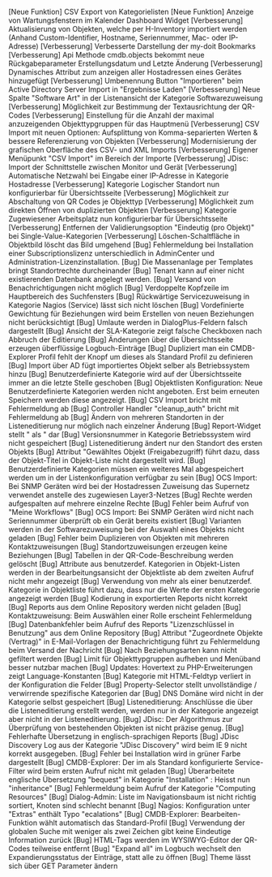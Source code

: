 [Neue Funktion] CSV Export von Kategorielisten
[Neue Funktion] Anzeige von Wartungsfenstern im Kalender Dashboard Widget
[Verbesserung]  Aktualisierung von Objekten, welche per H-Inventory importiert werden (Anhand Custom-Identifier, Hostname, Seriennummer, Mac- oder IP-Adresse)
[Verbesserung]  Verbesserte Darstellung der my-doit Bookmarks
[Verbesserung]  Api Methode cmdb.objects bekommt neue Rückgabeparameter Erstellungsdatum und Letzte Änderung
[Verbesserung]  Dynamisches Attribut zum anzeigen aller Hostadressen eines Gerätes hinzugefügt
[Verbesserung]  Umbenennung Button "Importieren" beim Active Directory Server Import in "Ergebnisse Laden"
[Verbesserung]  Neue Spalte "Software Art" in der Listenansicht der Kategorie Softwarezuweisung
[Verbesserung]  Möglichkeit zur Bestimmung der Textausrichtung der QR-Codes
[Verbesserung]  Einstellung für die Anzahl der maximal anzuzeigenden Objekttypgruppen für das Hauptmenü
[Verbesserung]  CSV Import mit neuen Optionen: Aufsplittung von Komma-separierten Werten & bessere Referenzierung von Objekten
[Verbesserung]  Modernisierung der grafischen Oberfläche des CSV- und XML Imports
[Verbesserung]  Eigener Menüpunkt "CSV Import" im Bereich der Importe
[Verbesserung]  JDisc: Import der Schnittstelle zwischen Monitor und Gerät
[Verbesserung]  Automatische Netzwahl bei Eingabe einer IP-Adresse in Kategorie Hostadresse
[Verbesserung]  Kategorie Logischer Standort nun konfigurierbar für Übersichtsseite
[Verbesserung]  Möglichkeit zur Abschaltung von QR Codes je Objekttyp
[Verbesserung]  Möglichkeit zum direkten Öffnen von duplizierten Objekten
[Verbesserung]  Kategorie Zugewiesener Arbeitsplatz nun konfigurierbar für  Übersichtsseite
[Verbesserung]  Entfernen der Validierungsoption "Eindeutig (pro Objekt)" bei Single-Value-Kategorien
[Verbesserung]  Löschen-Schaltfläche in Objektbild löscht das Bild umgehend
[Bug]           Fehlermeldung bei Installation einer Subscriptionslizenz unterschiedlich in AdminCenter und Administration-Lizenzinstallation.
[Bug]           Die Massenanlage per Templates bringt Standortrechte durcheinander
[Bug]           Tenant kann auf einer nicht existierenden Datenbank angelegt werden.
[Bug]           Versand von Benachrichtigungen nicht möglich
[Bug]           Verdoppelte Kopfzeile im Hauptbereich des Suchfensters
[Bug]           Rückwärtige Servicezuweisung in Kategorie Nagios (Service) lässt sich nicht löschen
[Bug]           Vordefinierte Gewichtung für Beziehungen wird beim Erstellen von neuen Beziehungen nicht berücksichtigt
[Bug]           Umlaute werden in DialogPlus-Feldern falsch dargestellt
[Bug]           Ansicht der SLA-Kategorie zeigt falsche Checkboxen nach Abbruch der Editierung
[Bug]           Änderungen über die Übersichtsseite erzeugen überflüssige Logbuch-Einträge
[Bug]           Dupliziert man ein CMDB-Explorer Profil fehlt der Knopf um dieses als Standard Profil zu definieren
[Bug]           Import über AD fügt importiertes Objekt selber als Betriebssystem hinzu
[Bug]           Benutzerdefinierte Kategorie wird auf der Übersichtsseite immer an die letzte Stelle geschoben
[Bug]           Objektlisten Konfiguration: Neue Benutzerdefinierte Kategorien werden nicht angeboten. Erst beim erneuten Speichern werden diese angezeigt.
[Bug]           CSV Import bricht mit Fehlermeldung ab
[Bug]           Controller Handler "cleanup_auth" bricht mit Fehlermeldung ab
[Bug]           Ändern von mehreren Standorten in der Listeneditierung nur möglich nach einzelner Änderung
[Bug]           Report-Widget stellt " als &quot; dar
[Bug]           Versionsnummer in Kategorie Betriebssystem wird nicht gespeichert
[Bug]           Listeneditierung ändert nur den Standort des ersten Objekts
[Bug]           Attribut "Gewähltes Objekt (Freigabezugriff) führt dazu, dass der Objekt-Titel in Objekt-Liste nicht dargestellt wird.
[Bug]           Benutzerdefinierte Kategorien müssen ein weiteres Mal abgespeichert werden um in der Listenkonfiguration verfügbar zu sein
[Bug]           OCS Import: Bei SNMP Geräten wird bei der Hostadressen Zuweisung das Supernetz verwendet anstelle des zugewiesen Layer3-Netzes
[Bug]           Rechte werden aufgespalten auf mehrere einzelne Rechte
[Bug]           Fehler beim Aufruf von "Meine Workflows"
[Bug]           OCS Import: Bei SNMP Geräten wird nicht nach Seriennummer überprüft ob ein Gerät bereits existiert
[Bug]           Varianten werden in der Softwarezuweisung bei der Auswahl eines Objekts nicht geladen
[Bug]           Fehler beim Duplizieren von Objekten mit mehreren Kontaktzuweisungen
[Bug]           Standortzuweisungen erzeugen keine Beziehungen
[Bug]           Tabellen in der QR-Code-Beschreibung werden gelöscht
[Bug]           Attribute aus benutzerdef. Kategorien in Objekt-Listen werden in der Bearbeitungsansicht der Objektliste ab dem zweiten Aufruf nicht mehr angezeigt
[Bug]           Verwendung von mehr als einer benutzerdef. Kategorie in Objektliste führt dazu, dass nur die Werte der ersten Kategorie angezeigt werden
[Bug]           Kodierung in exportierten Reports nicht korrekt
[Bug]           Reports aus dem Online Repository werden nicht geladen
[Bug]           Kontaktzuweisung: Beim Auswählen einer Rolle erscheint Fehlermeldung
[Bug]           Datenbankfehler beim Aufruf des Reports "Lizenzschlüssel in Benutzung" aus dem Online Repository
[Bug]           Attribut "Zugeordnete Objekte (Vertrag)" in E-Mail-Vorlagen der Benachrichtigung führt zu Fehlermeldung beim Versand der Nachricht
[Bug]           Nach Beziehungsarten kann nicht gefiltert werden
[Bug]           Limit für Objekttypgruppen aufheben und Menüband besser nutzbar machen
[Bug]           Updates: Hovertext zu PHP-Erweiterungen zeigt Language-Konstanten
[Bug]           Kategorie mit HTML-Feldtyp verliert in der Konfiguration die Felder
[Bug]           Property-Selector stellt unvollständige / verwirrende spezifische Kategorien dar
[Bug]           DNS Domäne wird nicht in der Kategorie selbst gespeichert
[Bug]           Listeneditierung: Anschlüsse die über die Listeneditierung erstellt werden, werden nur in der Kategorie angezeigt aber nicht in der Listeneditierung.
[Bug]           JDisc: Der Algorithmus zur Überprüfung von bestehenden Objekten ist nicht präzise genug.
[Bug]           Fehlerhafte Übersetzung in englisch-sprachigen Reports
[Bug]           JDisc Discovery Log aus der Kategorie "JDisc Discovery" wird beim IE 9 nicht korrekt ausgegeben.
[Bug]           Fehler bei Installation wird in grüner Farbe dargestellt
[Bug]           CMDB-Explorer: Der im als Standard konfigurierte Service-Filter wird beim ersten Aufruf nicht mit geladen
[Bug]           Überarbeitete englische Übersetzung "bequest" in Kategorie "Installation" : Heisst nun "inheritance"
[Bug]           Fehlermeldung beim Aufruf der Kategorie "Computing Resources"
[Bug]           Dialog-Admin: Liste im Navigationsbaum ist nicht richtig sortiert, Knoten sind schlecht benannt
[Bug]           Nagios: Konfiguration unter "Extras" enthält Typo "ecalations"
[Bug]           CMDB-Explorer: Bearbeiten-Funktion wählt automatisch das Standard-Profil
[Bug]           Verwendung der globalen Suche mit weniger als zwei Zeichen gibt keine Eindeutige Information zurück
[Bug]           HTML-Tags werden im WYSIWYG-Editor der QR-Codes teilweise entfernt
[Bug]           "Expand all" im Logbuch wechselt den Expandierungsstatus der Einträge, statt alle zu öffnen
[Bug]           Theme lässt sich über GET Parameter ändern